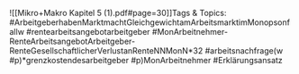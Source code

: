 
![[Mikro+Makro Kapitel 5 (1).pdf#page=30]]Tags & Topics:
   #ArbeitgeberhabenMarktmachtGleichgewichtamArbeitsmarktimMonopsonfallw
   #rentearbeitsangebotarbeitgeber
   #MonArbeitnehmer-RenteArbeitsangebotArbeitgeber-RenteGesellschaftlicherVerlustanRenteNNMonN*32
   #arbeitsnachfrage(w
   #p)*grenzkostendesarbeitgeber
   #p)MonArbeitnehmer
   #Erklärungsansatz